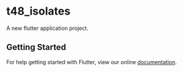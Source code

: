 # t48_isolates

A new flutter application project.

## Getting Started

For help getting started with Flutter, view our online
[documentation](https://flutter.io/).

